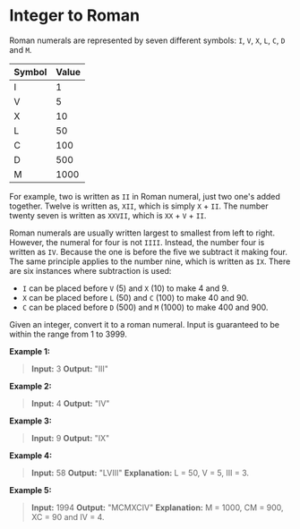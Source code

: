 # Integer to Roman
Roman numerals are represented by seven different symbols: `I`, `V`, `X`, `L`, `C`, `D` and `M`.

| Symbol | Value |
| :--    | :--   |
| I      | 1     |
| V      | 5     |
| X      | 10    |
| L      | 50    |
| C      | 100   |
| D      | 500   |
| M      | 1000  |

For example, two is written as `II` in Roman numeral, just two one's added together. Twelve is written as, `XII`, which is simply `X` + `II`. The number twenty seven is written as `XXVII`, which is `XX` + `V` + `II`.

Roman numerals are usually written largest to smallest from left to right. However, the numeral for four is not `IIII`. Instead, the number four is written as `IV`. Because the one is before the five we subtract it making four. The same principle applies to the number nine, which is written as `IX`. There are six instances where subtraction is used:

- `I` can be placed before `V` (5) and `X` (10) to make 4 and 9. 
- `X` can be placed before `L` (50) and `C` (100) to make 40 and 90. 
- `C` can be placed before `D` (500) and `M` (1000) to make 400 and 900.

Given an integer, convert it to a roman numeral. Input is guaranteed to be within the range from 1 to 3999.

**Example 1:**

>**Input:** 3
>**Output:** "III"

**Example 2:**

>**Input:** 4
>**Output:** "IV"

**Example 3:**

>**Input:** 9
>**Output:** "IX"

**Example 4:**

>**Input:** 58
>**Output:** "LVIII"
>**Explanation:** L = 50, V = 5, III = 3.

**Example 5:**

>**Input:** 1994
>**Output:** "MCMXCIV"
>**Explanation:** M = 1000, CM = 900, XC = 90 and IV = 4.
